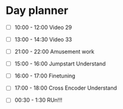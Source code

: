 # Day planner

- [ ] 10:00 - 12:00 Video 29
- [ ] 13:00 - 14:30 Video 33


- [ ] 21:00 - 22:00 Amusement work
- [ ] 15:00 - 16:00 Jumpstart Understand
- [ ] 16:00 - 17:00 Finetuning
- [ ] 17:00 - 18:00 Cross Encoder Understand

- [ ] 00:30 - 1:30 RUn!!!

